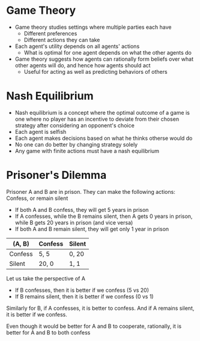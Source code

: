 # Game Theory

- Game theory studies settings where multiple parties each have
    - Different preferences
    - Different actions they can take
- Each agent's utility depends on all agents' actions
    - What is optimal for one agent depends on what the other agents do
- Game theory suggests how agents can rationally form beliefs over what other agents will do, and hence how agents should act
    - Useful for acting as well as predicting behaviors of others

# Nash Equilibrium

- Nash equilibrium is a concept where the optimal outcome of a game is one where no player has an incentive to deviate from their chosen strategy after considering an opponent's choice
- Each agent is selfish
- Each agent makes decisions based on what he thinks otherse would do
- No one can do better by changing strategy solely
- Any game with finite actions must have a nash equilibrium

# Prisoner's Dilemma

Prisoner A and B are in prison. They can make the following actions: Confess, or remain silent

- If both A and B confess, they will get 5 years in prison
- If A confesses, while the B remains silent, then A gets 0 years in prison, while B gets 20 years in prison (and vice versa)
- If both A and B remain silent, they will get only 1 year in prison

| (A, B)  | Confess | Silent |
| ------- | ------- | ------ |
| Confess | 5, 5    | 0, 20  |
| Silent  | 20, 0   | 1, 1   |

Let us take the perspective of A
- If B confesses, then it is better if we confess (5 vs 20)
- If B remains silent, then it is better if we confess (0 vs 1)

Similarly for B, if A confesses, it is better to confess. And if A remains silent, it is better if we confess. 

Even though it would be better for A and B to cooperate, rationally, it is better for A and B to both confess